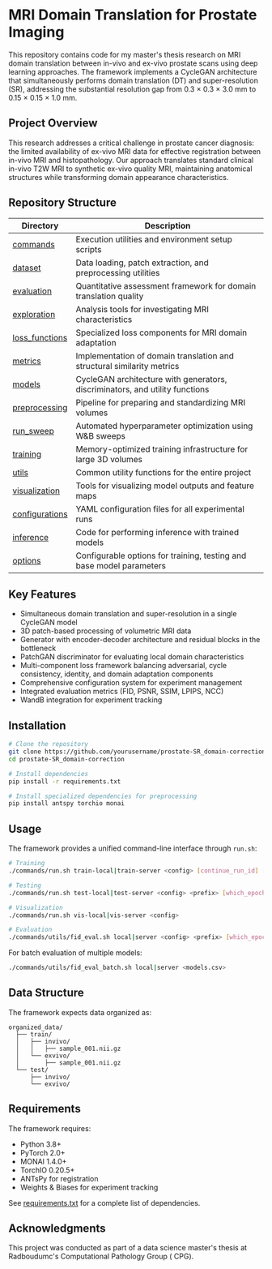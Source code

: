 # MRI Domain Translation for Prostate Imaging

This repository contains code for my master's thesis research on MRI domain translation between in-vivo and ex-vivo
prostate scans using deep learning approaches. The framework implements a CycleGAN architecture that simultaneously
performs domain translation (DT) and super-resolution (SR), addressing the substantial resolution gap from 0.3 × 0.3 ×
3.0 mm to 0.15 × 0.15 × 1.0 mm.

## Project Overview

This research addresses a critical challenge in prostate cancer diagnosis: the limited availability of ex-vivo MRI data
for effective registration between in-vivo MRI and histopathology. Our approach translates standard clinical in-vivo T2W
MRI to synthetic ex-vivo quality MRI, maintaining anatomical structures while transforming domain appearance
characteristics.

## Repository Structure

| Directory                                    | Description                                                                  |
|----------------------------------------------|------------------------------------------------------------------------------|
| [commands](./commands/README.md)             | Execution utilities and environment setup scripts                            |
| [dataset](./dataset/README.md)               | Data loading, patch extraction, and preprocessing utilities                  |
| [evaluation](./evaluation/README.md)         | Quantitative assessment framework for domain translation quality             |
| [exploration](./exploration/README.md)       | Analysis tools for investigating MRI characteristics                         |
| [loss_functions](./loss_functions/README.md) | Specialized loss components for MRI domain adaptation                        |
| [metrics](./metrics/README.md)               | Implementation of domain translation and structural similarity metrics       |
| [models](./models/README.md)                 | CycleGAN architecture with generators, discriminators, and utility functions |
| [preprocessing](./preprocessing/README.md)   | Pipeline for preparing and standardizing MRI volumes                         |
| [run_sweep](./run_sweep/README.md)           | Automated hyperparameter optimization using W&B sweeps                       |
| [training](./training/README.md)             | Memory-optimized training infrastructure for large 3D volumes                |
| [utils](./utils/README.md)                   | Common utility functions for the entire project                              |
| [visualization](./visualization/README.md)   | Tools for visualizing model outputs and feature maps                         |
| [configurations](./configurations/README.md) | YAML configuration files for all experimental runs                           |
| [inference](./inference/README.md)           | Code for performing inference with trained models                            |
| [options](./options/README.md)               | Configurable options for training, testing and base model parameters         |

## Key Features

- Simultaneous domain translation and super-resolution in a single CycleGAN model
- 3D patch-based processing of volumetric MRI data
- Generator with encoder-decoder architecture and residual blocks in the bottleneck
- PatchGAN discriminator for evaluating local domain characteristics
- Multi-component loss framework balancing adversarial, cycle consistency, identity, and domain adaptation components
- Comprehensive configuration system for experiment management
- Integrated evaluation metrics (FID, PSNR, SSIM, LPIPS, NCC)
- WandB integration for experiment tracking

## Installation

```bash
# Clone the repository
git clone https://github.com/yourusername/prostate-SR_domain-correction.git
cd prostate-SR_domain-correction

# Install dependencies
pip install -r requirements.txt

# Install specialized dependencies for preprocessing
pip install antspy torchio monai
```

## Usage

The framework provides a unified command-line interface through `run.sh`:

```bash
# Training
./commands/run.sh train-local|train-server <config> [continue_run_id] [which_epoch]

# Testing
./commands/run.sh test-local|test-server <config> <prefix> [which_epoch]

# Visualization
./commands/run.sh vis-local|vis-server <config>

# Evaluation
./commands/utils/fid_eval.sh local|server <config> <prefix> [which_epoch]
```

For batch evaluation of multiple models:

```bash
./commands/utils/fid_eval_batch.sh local|server <models.csv>
```

## Data Structure

The framework expects data organized as:

```
organized_data/
  ├── train/
  │   ├── invivo/
  │   │   ├── sample_001.nii.gz
  │   └── exvivo/
  │       ├── sample_001.nii.gz
  └── test/
      ├── invivo/
      └── exvivo/
```

## Requirements

The framework requires:

- Python 3.8+
- PyTorch 2.0+
- MONAI 1.4.0+
- TorchIO 0.20.5+
- ANTsPy for registration
- Weights & Biases for experiment tracking

See [requirements.txt](./requirements.txt) for a complete list of dependencies.

## Acknowledgments

This project was conducted as part of a data science master's thesis at Radboudumc's Computational Pathology Group (
CPG).
